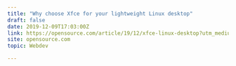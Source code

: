 ```yaml
---
title: "Why choose Xfce for your lightweight Linux desktop"
draft: false
date: 2019-12-09T17:03:00Z
link: https://opensource.com/article/19/12/xfce-linux-desktop?utm_medium=RSS&utm_source=hune
site: opensource.com
topic: Webdev  

---
```

